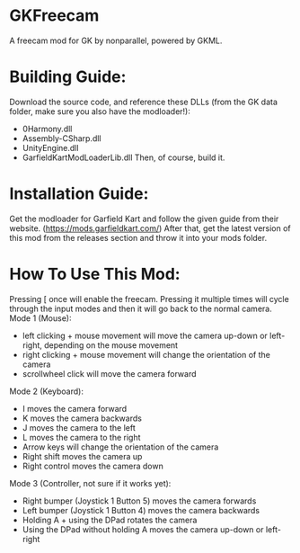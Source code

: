 # GKFreecam
A freecam mod for GK by nonparallel, powered by GKML.

# Building Guide:
Download the source code, and reference these DLLs (from the GK data folder, make sure you also have the modloader!):
  - 0Harmony.dll
  - Assembly-CSharp.dll
  - UnityEngine.dll
  - GarfieldKartModLoaderLib.dll
Then, of course, build it.
# Installation Guide:
Get the modloader for Garfield Kart and follow the given guide from their website. (https://mods.garfieldkart.com/)
After that, get the latest version of this mod from the releases section and throw it into your mods folder.

# How To Use This Mod:

Pressing [ once will enable the freecam. Pressing it multiple times will cycle through the input modes and then it will go back to the normal camera.
Mode 1 (Mouse):
  - left clicking + mouse movement will move the camera up-down or left-right, depending on the mouse movement
  - right clicking + mouse movement will change the orientation of the camera
  - scrollwheel click will move the camera forward
  
Mode 2 (Keyboard):
  - I moves the camera forward
  - K moves the camera backwards
  - J moves the camera to the left
  - L moves the camera to the right
  - Arrow keys will change the orientation of the camera
  - Right shift moves the camera up
  - Right control moves the camera down
  
Mode 3 (Controller, not sure if it works yet):
  - Right bumper (Joystick 1 Button 5) moves the camera forwards
  - Left bumper (Joystick 1 Button 4) moves the camera backwards
  - Holding A + using the DPad rotates the camera
  - Using the DPad without holding A moves the camera up-down or left-right
